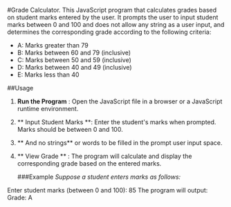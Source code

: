 #Grade Calculator.
This JavaScript program that calculates grades based on student marks entered by the user. 
It prompts the user to input student marks between 0 and 100 and does not allow any string as a user input,
and determines the corresponding grade according to the following criteria:

* A: Marks greater than 79
* B: Marks between 60 and 79 (inclusive)
* C: Marks between 50 and 59 (inclusive)
* D: Marks between 40 and 49 (inclusive)
* E: Marks less than 40

 ##Usage
 
1. **Run the Program** : Open the JavaScript file in a browser or a JavaScript runtime environment.
2. ** Input Student Marks **: Enter the student's marks when prompted. Marks should be between 0 and 100.
3. ** And no strings** or words to be filled in the prompt user input space.
4. ** View Grade ** : The program will calculate and display the corresponding grade based on the entered marks.

   ###Example
*Suppose a student enters marks as follows:*

Enter student marks (between 0 and 100): 85
The program will output: Grade: A

